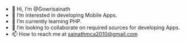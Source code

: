 - 👋 Hi, I’m @Gowrisainath
- 👀 I’m interested in developing Mobile Apps.
- 🌱 I’m currently learning PHP.
- 💞️ I’m looking to collaborate on required sources for developing Apps.
- 📫 How to reach me at sainathmca2010@gmail.com

<!---
Gowrisainath/Gowrisainath is a ✨ special ✨ repository because its `README.md` (this file) appears on your GitHub profile.
You can click the Preview link to take a look at your changes.
--->
